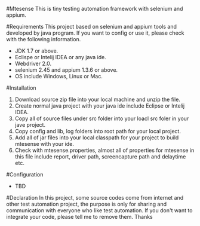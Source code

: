 #Mtesense
This is tiny testing automation framework with selenium and appium.

#Requirements
This project based on selenium and appium tools and developed by java program. If you want to config or use it, please check with the following information.

  - JDK 1.7 or above.
  - Eclispe or Intelij IDEA or any java ide.
  - Webdriver 2.0.
  - selenium 2.45 and appium 1.3.6 or above.
  - OS include Windows, Linux or Mac.
  
#Installation

  1. Download source zip file into your local machine and unzip the file.
  2. Create normal java project with your java ide include Eclipse or Intelij IDEA.
  3. Copy all of source files under src folder into your loacl src foler in your jave project.
  4. Copy config and lib, log folders into root path for your local project.
  5. Add all of jar files into your local classpath for your project to build mtesense with your ide.
  6. Check with mtesense.properties, almost all of properties for mtesense in this file include report, driver path, screencapture path and delaytime etc.

#Configuration
   - TBD

#Declaration
In this project, some source codes come from internet and other test automation project, the purpose is only for sharing and communication with everyone who like test automation. If you don't want to integrate your code, please tell me to remove them. Thanks
